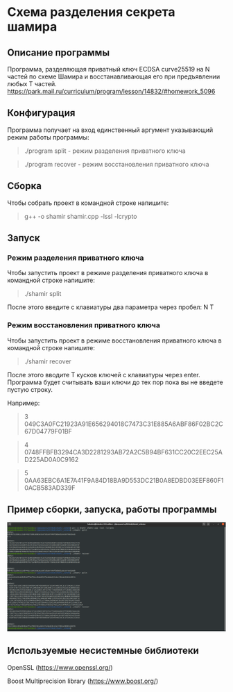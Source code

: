 # Схема разделения секрета шамира

## Описание программы
Программа, разделяющая приватный ключ ECDSA сurve25519 на N частей по схеме Шамира и восстанавливающая его при предъявлении любых T частей.
https://park.mail.ru/curriculum/program/lesson/14832/#homework_5096

## Конфигурация
Программа получает на вход единственный аргумент указывающий режим работы программы:
> ./program split - режим разделения приватного ключа

> ./program recover - режим восстановления приватного ключа

## Сборка
Чтобы собрать проект в командной строке напишите: 
> g++ -o shamir shamir.cpp -lssl -lcrypto

## Запуск

### Режим разделения приватного ключа
Чтобы запустить проект в режиме разделения приватного ключа в командной строке напишите: 
> ./shamir split

После этого введите с клавиатуры два параметра через пробел: N T

### Режим восстановления приватного ключа
Чтобы запустить проект в режиме восстановления приватного ключа в командной строке напишите: 
> ./shamir recover

После этого вводите T кусков ключей с клавиатуры через enter.
Программа будет считывать ваши ключи до тех пор пока вы не введете пустую строку.

Например:
> 3 049C3A0FC21923A91E656294018C7473C31E885A6ABF86F02BC2C67D04779F01BF

> 4 0748FFBFB3294CA3D2281293AB72A2C5B94BF631CC20C2EEC25AD225AD0A0C9162

> 5 0AA63EBC6A1E7A41F9A84D18BA9D553DC21B0A8EDBD03EEF860F10ACB583AD339F


## Пример сборки, запуска, работы программы

![](shamir_example.png "Example")

## Используемые несистемные библиотеки
OpenSSL (https://www.openssl.org/)

Boost Multiprecision library (https://www.boost.org/)
